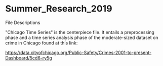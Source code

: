 # Summer_Research_2019
File Descriptions

"Chicago Time Series" is the centerpiece file. It entails a preprocessing phase and a time series analysis phase of the moderate-sized
dataset on crime in Chicago found at this link: 

https://data.cityofchicago.org/Public-Safety/Crimes-2001-to-present-Dashboard/5cd6-ry5g

